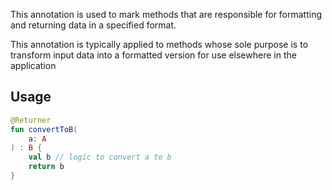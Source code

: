 This annotation is used to mark methods that are responsible for formatting and returning
data in a specified format.

This annotation is typically applied to methods whose sole purpose is to transform input data into a formatted version 
for use elsewhere in the application

## Usage

```kotlin
@Returner
fun convertToB(
    a: A
) : B {
    val b // logic to convert a to b
    return b
}
```